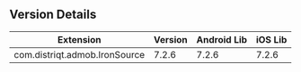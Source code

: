 ## Version Details

| Extension | Version | Android Lib | iOS Lib |
| --- | --- | --- | --- |
| com.distriqt.admob.IronSource | 7.2.6 | 7.2.6 | 7.2.6 |
